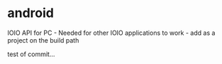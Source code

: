 android
=======

IOIO API for PC - Needed for other IOIO applications to work - add as a project on the build path

test of commit...